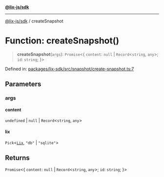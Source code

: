 [**@lix-js/sdk**](../README.md)

***

[@lix-js/sdk](../README.md) / createSnapshot

# Function: createSnapshot()

> **createSnapshot**(`args`): `Promise`\<\{ `content`: `null` \| `Record`\<`string`, `any`\>; `id`: `string`; \}\>

Defined in: [packages/lix-sdk/src/snapshot/create-snapshot.ts:7](https://github.com/opral/monorepo/blob/0501d8fe7eed9db1f8058e8d1d58b1d613ceaf43/packages/lix-sdk/src/snapshot/create-snapshot.ts#L7)

## Parameters

### args

#### content

`undefined` \| `null` \| `Record`\<`string`, `any`\>

#### lix

`Pick`\<[`Lix`](../type-aliases/Lix.md), `"db"` \| `"sqlite"`\>

## Returns

`Promise`\<\{ `content`: `null` \| `Record`\<`string`, `any`\>; `id`: `string`; \}\>
